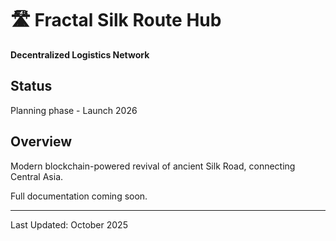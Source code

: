 # 🛣️ Fractal Silk Route Hub

**Decentralized Logistics Network**

## Status
Planning phase - Launch 2026

## Overview
Modern blockchain-powered revival of ancient Silk Road, connecting Central Asia.

Full documentation coming soon.

---

Last Updated: October 2025
